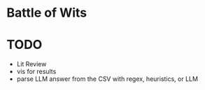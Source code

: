 # Battle of Wits


# TODO
- Lit Review
- vis for results
- parse LLM answer from the CSV with regex, heuristics, or LLM